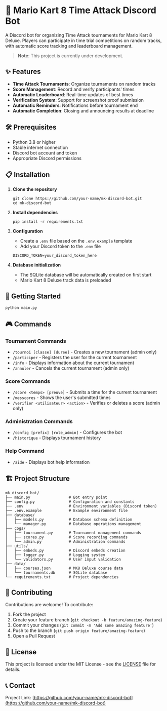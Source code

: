 # 🏁 Mario Kart 8 Time Attack Discord Bot

A Discord bot for organizing Time Attack tournaments for Mario Kart 8 Deluxe. Players can participate in time trial competitions on random tracks, with automatic score tracking and leaderboard management.

> **Note**: This project is currently under development.

## ✨ Features

- **Time Attack Tournaments**: Organize tournaments on random tracks
- **Score Management**: Record and verify participants' times
- **Automatic Leaderboard**: Real-time updates of best times
- **Verification System**: Support for screenshot proof submission
- **Automatic Reminders**: Notifications before tournament end
- **Automatic Completion**: Closing and announcing results at deadline

## 🛠️ Prerequisites

- Python 3.8 or higher
- Stable internet connection
- Discord bot account and token
- Appropriate Discord permissions

## 📋 Installation

1. **Clone the repository**
   ```
   git clone https://github.com/your-name/mk-discord-bot.git
   cd mk-discord-bot
   ```

2. **Install dependencies**
   ```
   pip install -r requirements.txt
   ```

3. **Configuration**
   - Create a `.env` file based on the `.env.example` template
   - Add your Discord token to the `.env` file
   ```
   DISCORD_TOKEN=your_discord_token_here
   ```

4. **Database initialization**
   - The SQLite database will be automatically created on first start
   - Mario Kart 8 Deluxe track data is preloaded

## 🚀 Getting Started

```
python main.py
```

## 🎮 Commands

### Tournament Commands
- `/tournoi [classe] [duree]` - Creates a new tournament (admin only)
- `/participer` - Registers the user for the current tournament
- `/info` - Displays information about the current tournament
- `/annuler` - Cancels the current tournament (admin only)

### Score Commands
- `/score <temps> [preuve]` - Submits a time for the current tournament
- `/messcores` - Shows the user's submitted times
- `/verifier <utilisateur> <action>` - Verifies or deletes a score (admin only)

### Administration Commands
- `/config [prefix] [role_admin]` - Configures the bot
- `/historique` - Displays tournament history

### Help Command
- `/aide` - Displays bot help information

## 🏗️ Project Structure

```
mk_discord_bot/
├── main.py                 # Bot entry point
├── config.py               # Configuration and constants
├── .env                    # Environment variables (Discord token)
├── .env.example            # Example environment file
├── database/
│   ├── models.py           # Database schema definition
│   └── manager.py          # Database operations management
├── cogs/
│   ├── tournament.py       # Tournament management commands
│   ├── scores.py           # Score recording commands
│   └── admin.py            # Administration commands
├── utils/
│   ├── embeds.py           # Discord embeds creation
│   ├── logger.py           # Logging system
│   └── validators.py       # User input validation
├── data/
│   ├── courses.json        # MK8 Deluxe course data
│   └── tournaments.db      # SQLite database
└── requirements.txt        # Project dependencies
```

## 📝 Contributing

Contributions are welcome! To contribute:

1. Fork the project
2. Create your feature branch (`git checkout -b feature/amazing-feature`)
3. Commit your changes (`git commit -m 'Add some amazing feature'`)
4. Push to the branch (`git push origin feature/amazing-feature`)
5. Open a Pull Request

## 📜 License

This project is licensed under the MIT License - see the [LICENSE](LICENSE) file for details.

## 📞 Contact

Project Link: [https://github.com/your-name/mk-discord-bot](https://github.com/your-name/mk-discord-bot)